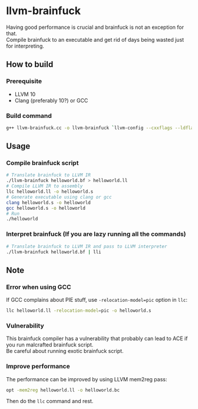 # llvm-brainfuck

Having good performance is crucial and brainfuck is not an exception for that.  
Compile brainfuck to an executable and get rid of days being wasted just for interpreting.

## How to build

### Prerequisite

* LLVM 10
* Clang (preferably 10?) or GCC

### Build command

```bash
g++ llvm-brainfuck.cc -o llvm-brainfuck `llvm-config --cxxflags --ldflags --libs`
```


## Usage

### Compile brainfuck script

```bash
# Translate brainfuck to LLVM IR
./llvm-brainfuck helloworld.bf > helloworld.ll
# Compile LLVM IR to assembly
llc helloworld.ll -o helloworld.s
# Generate executable using clang or gcc
clang helloworld.s -o helloworld
gcc helloworld.s -o helloworld
# Run
./helloworld
```

### Interpret brainfuck (If you are lazy running all the commands)

```bash
# Translate brainfuck to LLVM IR and pass to LLVM interpreter
./llvm-brainfuck helloworld.bf | lli
```

## Note

### Error when using GCC

If GCC complains about PIE stuff, use ```-relocation-model=pic``` option in ```llc```:
```bash
llc helloworld.ll -relocation-model=pic -o helloworld.s
```
### Vulnerability

This brainfuck compiler has a vulnerability that probably can lead to ACE if you run malcrafted brainfuck script.  
Be careful about running exotic brainfuck script.

### Improve performance

The performance can be improved by using LLVM mem2reg pass:

```bash
opt -mem2reg helloworld.ll -o helloworld.bc
```

Then do the ```llc``` command and rest.
